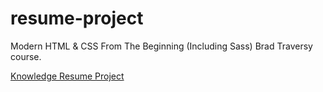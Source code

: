 # resume-project


Modern HTML & CSS From The Beginning (Including Sass) Brad Traversy course.

[Knowledge Resume Project](https://reba678.github.io/resume-project/)
